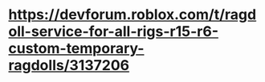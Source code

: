 # https://devforum.roblox.com/t/ragdoll-service-for-all-rigs-r15-r6-custom-temporary-ragdolls/3137206